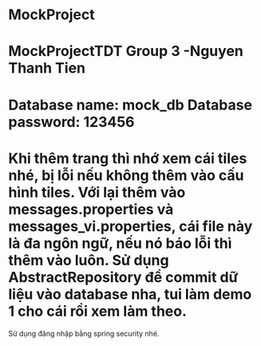 # MockProject
MockProjectTDT
Group 3 -Nguyen Thanh Tien
===============
Database name: mock_db
Database password: 123456
=============================
Khi thêm trang thì nhớ xem cái tiles nhé, bị lỗi nếu không thêm vào cấu hình tiles.
Với lại thêm vào messages.properties và messages_vi.properties, cái file này là đa ngôn ngữ, nếu nó báo lỗi thì thêm vào luôn.
Sử dụng AbstractRepository để commit dữ liệu vào database nha, tui làm demo 1 cho cái rồi xem làm theo.
==========================
Sử dụng đăng nhập bằng spring security nhé.

